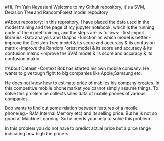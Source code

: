 #Hi, I'm Yain Neyestani
Welcome to my Github repository, it's a SVM, Decision Tree and RandomForest model repository

#About repository:
In this repository, I have placed the data used in the model training and the page of my jupyter notebook, which is the running code of the model training, and the steps are as follows:
-first import libraries
-Data analysis and Graphs
-function on which model is better
-improve the Decision Tree model & its score and accuracy & its confusion matrix
-improve the Random Forest model & its score and accuracy & its confusion matrix
-improve the SVM model & its score and accuracy & its confusion matrix

#About Dataset
-Context
Bob has started his own mobile company. He wants to give tough fight to big companies like Apple,Samsung etc.

He does not know how to estimate price of mobiles his company creates. In this competitive mobile phone market you cannot simply assume things. To solve this problem he collects sales data of mobile phones of various companies.

Bob wants to find out some relation between features of a mobile phone(eg:- RAM,Internal Memory etc) and its selling price. But he is not so good at Machine Learning. So he needs your help to solve this problem.

In this problem you do not have to predict actual price but a price range indicating how high the price is

